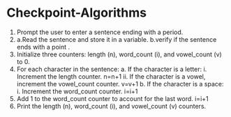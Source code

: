 # Checkpoint-Algorithms
1. Prompt the user to enter a sentence ending with a period.
2. a.Read the sentence and store it in a variable.
   b.verify if the sentence ends with a point .
3. Initialize three counters: length (n), word_count (i), and vowel_count (v) to 0.
4. For each character in the sentence:
   a. If the character is a letter:
      i. Increment the length counter. n=n+1
      ii. If the character is a vowel, increment the vowel_count counter. v=v+1
   b. If the character is a space:
      i. Increment the word_count counter. i=i+1
5. Add 1 to the word_count counter to account for the last word. i=i+1
6. Print the length (n), word_count (i), and vowel_count (v) counters.
